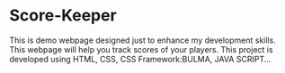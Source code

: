 # Score-Keeper
This is demo webpage designed just to enhance my development skills. This webpage will help you track scores of your players.
This project is developed using HTML, CSS, CSS Framework:BULMA, JAVA SCRIPT...
